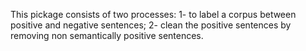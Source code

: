 This pickage consists of two processes:
  1- to label a corpus between positive and negative sentences;
  2- clean the positive sentences by removing non semantically positive sentences.
